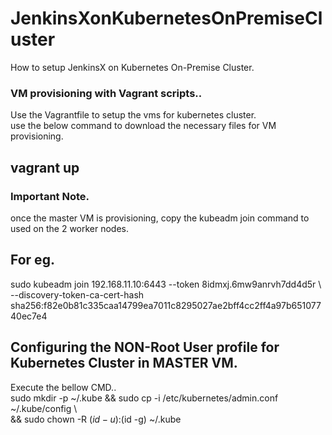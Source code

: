 # JenkinsXonKubernetesOnPremiseCluster
How to setup JenkinsX on Kubernetes On-Premise Cluster.

### VM provisioning with Vagrant scripts..
Use the Vagrantfile to setup the vms for kubernetes cluster.  
use the below command to download the necessary files for VM provisioning.
## vagrant up

### Important Note.  
once the master VM is provisioning, copy the kubeadm join command to used on the 2 worker nodes.

## For eg.  
sudo kubeadm join 192.168.11.10:6443 --token 8idmxj.6mw9anrvh7dd4d5r \  
  --discovery-token-ca-cert-hash sha256:f82e0b81c335caa14799ea7011c8295027ae2bff4cc2ff4a97b65107740ec7e4

## Configuring the NON-Root User profile for Kubernetes Cluster in MASTER VM.
    
Execute the bellow CMD..  
sudo mkdir -p ~/.kube && sudo cp -i /etc/kubernetes/admin.conf ~/.kube/config \  
&& sudo chown -R $(id -u):$(id -g) ~/.kube
